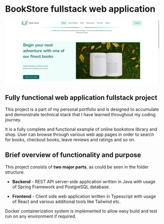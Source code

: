 # BookStore fullstack web application

![Snippet screenshot](./README_assets/snippet_for_readme.jpg)

## Fully functional web application fullstack project

This project is a part of my personal portfolio and is designed to accumulate and demonstrate technical stack that I have learned throughout my coding journey.

It is a fully complete and functional example of online bookstore library and shop. User can browse through various web app pages in order to search for books, checkout books, leave reviews and ratings and so on.

## Brief overview of functionality and purpose

This project consists of **two major parts**, as could be seen in the folder structure.

* **Backend** - REST API server-side application written in Java with usage of Spring Framework and PostgreSQL database.

* **Frontend** - Client side web application written in Typescript with usage of React and various additional tools like Tailwind etc.

Docker containerization system is implemented to allow easy build and test run on any environment if required.